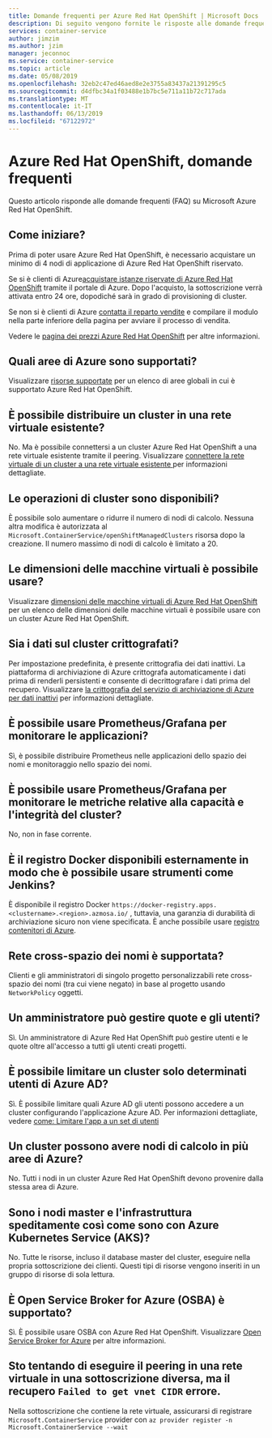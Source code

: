 ```yaml
---
title: Domande frequenti per Azure Red Hat OpenShift | Microsoft Docs
description: Di seguito vengono fornite le risposte alle domande frequenti su Microsoft Azure Red Hat OpenShift
services: container-service
author: jimzim
ms.author: jzim
manager: jeconnoc
ms.service: container-service
ms.topic: article
ms.date: 05/08/2019
ms.openlocfilehash: 32eb2c47ed46aed8e2e3755a83437a21391295c5
ms.sourcegitcommit: d4dfbc34a1f03488e1b7bc5e711a11b72c717ada
ms.translationtype: MT
ms.contentlocale: it-IT
ms.lasthandoff: 06/13/2019
ms.locfileid: "67122972"
---
```

# <a name="azure-red-hat-openshift-faq"></a>Azure Red Hat OpenShift, domande frequenti

Questo articolo risponde alle domande frequenti (FAQ) su Microsoft Azure Red Hat OpenShift.

## <a name="how-do-i-get-started"></a>Come iniziare?

Prima di poter usare Azure Red Hat OpenShift, è necessario acquistare un minimo di 4 nodi di applicazione di Azure Red Hat OpenShift riservato.

Se si è clienti di Azure[acquistare istanze riservate di Azure Red Hat OpenShift](https://aka.ms/openshift/buy) tramite il portale di Azure. Dopo l'acquisto, la sottoscrizione verrà attivata entro 24 ore, dopodiché sarà in grado di provisioning di cluster.

Se non si è clienti di Azure [contatta il reparto vendite](https://aka.ms/openshift/contact-sales) e compilare il modulo nella parte inferiore della pagina per avviare il processo di vendita.

Vedere le [pagina dei prezzi Azure Red Hat OpenShift](https://aka.ms/openshift/pricing) per altre informazioni.

## <a name="which-azure-regions-are-supported"></a>Quali aree di Azure sono supportati?

Visualizzare [risorse supportate](supported-resources.md#azure-regions) per un elenco di aree globali in cui è supportato Azure Red Hat OpenShift.

## <a name="can-i-deploy-a-cluster-into-an-existing-virtual-network"></a>È possibile distribuire un cluster in una rete virtuale esistente?

No. Ma è possibile connettersi a un cluster Azure Red Hat OpenShift a una rete virtuale esistente tramite il peering. Visualizzare [connettere la rete virtuale di un cluster a una rete virtuale esistente ](tutorial-create-cluster.md#optional-connect-the-clusters-virtual-network-to-an-existing-virtual-network) per informazioni dettagliate.

## <a name="what-cluster-operations-are-available"></a>Le operazioni di cluster sono disponibili?

È possibile solo aumentare o ridurre il numero di nodi di calcolo. Nessuna altra modifica è autorizzata al `Microsoft.ContainerService/openShiftManagedClusters` risorsa dopo la creazione. Il numero massimo di nodi di calcolo è limitato a 20.

## <a name="what-virtual-machine-sizes-can-i-use"></a>Le dimensioni delle macchine virtuali è possibile usare?

Visualizzare [dimensioni delle macchine virtuali di Azure Red Hat OpenShift](supported-resources.md#virtual-machine-sizes) per un elenco delle dimensioni delle macchine virtuali è possibile usare con un cluster Azure Red Hat OpenShift.

## <a name="is-data-on-my-cluster-encrypted"></a>Sia i dati sul cluster crittografati?

Per impostazione predefinita, è presente crittografia dei dati inattivi. La piattaforma di archiviazione di Azure crittografa automaticamente i dati prima di renderli persistenti e consente di decrittografare i dati prima del recupero. Visualizzare [la crittografia del servizio di archiviazione di Azure per dati inattivi](https://docs.microsoft.com/azure/storage/common/storage-service-encryption) per informazioni dettagliate.

## <a name="can-i-use-prometheusgrafana-to-monitor-my-applications"></a>È possibile usare Prometheus/Grafana per monitorare le applicazioni?

Sì, è possibile distribuire Prometheus nelle applicazioni dello spazio dei nomi e monitoraggio nello spazio dei nomi.

## <a name="can-i-use-prometheusgrafana-to-monitor-metrics-related-to-cluster-health-and-capacity"></a>È possibile usare Prometheus/Grafana per monitorare le metriche relative alla capacità e l'integrità del cluster?

No, non in fase corrente.

## <a name="is-the-docker-registry-available-externally-so-i-can-use-tools-such-as-jenkins"></a>È il registro Docker disponibili esternamente in modo che è possibile usare strumenti come Jenkins?

È disponibile il registro Docker `https://docker-registry.apps.<clustername>.<region>.azmosa.io/` , tuttavia, una garanzia di durabilità di archiviazione sicuro non viene specificata. È anche possibile usare [registro contenitori di Azure](https://azure.microsoft.com/services/container-registry/).

## <a name="is-cross-namespace-networking-supported"></a>Rete cross-spazio dei nomi è supportata?

Clienti e gli amministratori di singolo progetto personalizzabili rete cross-spazio dei nomi (tra cui viene negato) in base al progetto usando `NetworkPolicy` oggetti.

## <a name="can-an-admin-manage-users-and-quotas"></a>Un amministratore può gestire quote e gli utenti?

Sì. Un amministratore di Azure Red Hat OpenShift può gestire utenti e le quote oltre all'accesso a tutti gli utenti creati progetti.

## <a name="can-i-restrict-a-cluster-to-only-certain-azure-ad-users"></a>È possibile limitare un cluster solo determinati utenti di Azure AD?

Sì. È possibile limitare quali Azure AD gli utenti possono accedere a un cluster configurando l'applicazione Azure AD. Per informazioni dettagliate, vedere [come: Limitare l'app a un set di utenti](https://docs.microsoft.com/azure/active-directory/develop/howto-restrict-your-app-to-a-set-of-users)

## <a name="can-a-cluster-have-compute-nodes-across-multiple-azure-regions"></a>Un cluster possono avere nodi di calcolo in più aree di Azure?

No. Tutti i nodi in un cluster Azure Red Hat OpenShift devono provenire dalla stessa area di Azure.

## <a name="are-master-and-infrastructure-nodes-abstracted-away-as-they-are-with-azure-kubernetes-service-aks"></a>Sono i nodi master e l'infrastruttura speditamente così come sono con Azure Kubernetes Service (AKS)?

No. Tutte le risorse, incluso il database master del cluster, eseguire nella propria sottoscrizione dei clienti. Questi tipi di risorse vengono inseriti in un gruppo di risorse di sola lettura.

## <a name="is-open-service-broker-for-azure-osba-supported"></a>È Open Service Broker for Azure (OSBA) è supportato?

Sì. È possibile usare OSBA con Azure Red Hat OpenShift. Visualizzare [Open Service Broker for Azure](https://github.com/Azure/open-service-broker-azure#openshift-project-template) per altre informazioni.

## <a name="i-am-trying-to-peer-into-a-virtual-network-in-a-different-subscription-but-getting-failed-to-get-vnet-cidr-error"></a>Sto tentando di eseguire il peering in una rete virtuale in una sottoscrizione diversa, ma il recupero `Failed to get vnet CIDR` errore.

Nella sottoscrizione che contiene la rete virtuale, assicurarsi di registrare `Microsoft.ContainerService` provider con `az provider register -n Microsoft.ContainerService --wait` 

